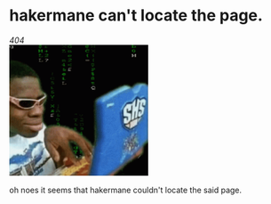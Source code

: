 <h1>hakermane can't locate the page.</h1>
<i>404</i><br>

<img id="hakermane" src="_media\hakermane.gif" draggable="false" width="250">

oh noes it seems that hakermane couldn't locate the said page.